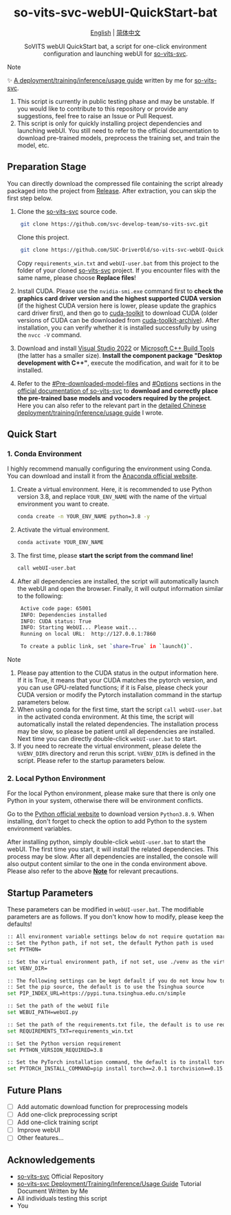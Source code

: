 <div align="center">

# so-vits-svc-webUI-QuickStart-bat

[English](README.md) | [简体中文](README_zh_CN.md)

SoVITS webUI QuickStart bat, a script for one-click environment configuration and launching webUI for [so-vits-svc](https://github.com/svc-develop-team/so-vits-svc).

</div>

> [!NOTE]
>
> ✨ [A deployment/training/inference/usage guide](https://github.com/SUC-DriverOld/so-vits-svc-Deployment-Documents) written by me for [so-vits-svc](https://github.com/svc-develop-team/so-vits-svc).
>
> 1. This script is currently in public testing phase and may be unstable. If you would like to contribute to this repository or provide any suggestions, feel free to raise an Issue or Pull Request.
> 2. This script is only for quickly installing project dependencies and launching webUI. You still need to refer to the official documentation to download pre-trained models, preprocess the training set, and train the model, etc.

## Preparation Stage

You can directly download the compressed file containing the script already packaged into the project from [Release](https://github.com/SUC-DriverOld/so-vits-svc-webUI-QuickStart-bat/releases). After extraction, you can skip the first step below.

1. Clone the [so-vits-svc](https://github.com/svc-develop-team/so-vits-svc) source code.

   ```bash
    git clone https://github.com/svc-develop-team/so-vits-svc.git
   ```

   Clone this project.

   ```bash
    git clone https://github.com/SUC-DriverOld/so-vits-svc-webUI-QuickStart-bat.git
   ```

   Copy `requirements_win.txt` and `webUI-user.bat` from this project to the folder of your cloned [so-vits-svc](https://github.com/svc-develop-team/so-vits-svc) project. If you encounter files with the same name, please choose **Replace files**!

2. Install CUDA. Please use the `nvidia-smi.exe` command first to **check the graphics card driver version and the highest supported CUDA version** (if the highest CUDA version here is lower, please update the graphics card driver first), and then go to [cuda-toolkit](https://developer.nvidia.com/cuda-toolkit) to download CUDA (older versions of CUDA can be downloaded from [cuda-toolkit-archive](https://developer.nvidia.com/cuda-toolkit-archive)). After installation, you can verify whether it is installed successfully by using the `nvcc -V` command.
3. Download and install [Visual Studio 2022](https://visualstudio.microsoft.com/) or [Microsoft C++ Build Tools](https://visualstudio.microsoft.com/zh-hans/visual-cpp-build-tools/) (the latter has a smaller size). **Install the component package "Desktop development with C++"**, execute the modification, and wait for it to be installed.
4. Refer to the [#Pre-downloaded-model-files](https://github.com/svc-develop-team/so-vits-svc/blob/4.1-Stable/README.md#-pre-downloaded-model-files) and [#Options](https://github.com/svc-develop-team/so-vits-svc/blob/4.1-Stable/README.md#options) sections in the [official documentation of so-vits-svc](https://github.com/svc-develop-team/so-vits-svc#readme) to **download and correctly place the pre-trained base models and vocoders required by the project**. Here you can also refer to the relevant part in the [detailed Chinese deployment/training/inference/usage guide](https://github.com/SUC-DriverOld/so-vits-svc-Chinese-Detaild-Documents) I wrote.

## Quick Start

### 1. Conda Environment

I highly recommend manually configuring the environment using Conda. You can download and install it from the [Anaconda official website](https://www.anaconda.com/download/).

1. Create a virtual environment. Here, it is recommended to use Python version 3.8, and replace `YOUR_ENV_NAME` with the name of the virtual environment you want to create.

   ```bash
   conda create -n YOUR_ENV_NAME python=3.8 -y
   ```

2. Activate the virtual environment.

   ```bash
   conda activate YOUR_ENV_NAME
   ```

3. The first time, please **start the script from the command line!**

   ```bash
   call webUI-user.bat
   ```

4. After all dependencies are installed, the script will automatically launch the webUI and open the browser. Finally, it will output information similar to the following:

   ```bash
    Active code page: 65001
    INFO: Dependencies installed
    INFO: CUDA status: True
    INFO: Starting WebUI... Please wait...
    Running on local URL:  http://127.0.0.1:7860

    To create a public link, set `share=True` in `launch()`.
   ```

> [!NOTE]
>
> 1. Please pay attention to the CUDA status in the output information here. If it is True, it means that your CUDA matches the pytorch version, and you can use GPU-related functions; if it is False, please check your CUDA version or modify the Pytorch installation command in the startup parameters below.
> 2. When using conda for the first time, start the script `call webUI-user.bat` in the activated conda environment. At this time, the script will automatically install the related dependencies. The installation process may be slow, so please be patient until all dependencies are installed. Next time you can directly double-click `webUI-user.bat` to start.
> 3. If you need to recreate the virtual environment, please delete the `%VENV_DIR%` directory and rerun this script. `%VENV_DIR%` is defined in the script. Please refer to the startup parameters below.

### 2. Local Python Environment

For the local Python environment, please make sure that there is only one Python in your system, otherwise there will be environment conflicts.

Go to the [Python official website](https://www.python.org/) to download version `Python3.8.9`. When installing, don't forget to check the option to add Python to the system environment variables.

After installing python, simply double-click `webUI-user.bat` to start the webUI. The first time you start, it will install the related dependencies. This process may be slow. After all dependencies are installed, the console will also output content similar to the one in the conda environment above. Please also refer to the above [**Note**](#1-conda-环境) for relevant precautions.

## Startup Parameters

These parameters can be modified in `webUI-user.bat`. The modifiable parameters are as follows. If you don't know how to modify, please keep the defaults!

```bash
:: All environment variable settings below do not require quotation marks ""
:: Set the Python path, if not set, the default Python path is used
set PYTHON=

:: Set the virtual environment path, if not set, use ./venv as the virtual environment path
set VENV_DIR=

:: The following settings can be kept default if you do not know how to set them!!!
:: Set the pip source, the default is to use the Tsinghua source
set PIP_INDEX_URL=https://pypi.tuna.tsinghua.edu.cn/simple

:: Set the path of the webUI file
set WEBUI_PATH=webUI.py

:: Set the path of the requirements.txt file, the default is to use requirements_win.txt
set REQUIREMENTS_TXT=requirements_win.txt

:: Set the Python version requirement
set PYTHON_VERSION_REQUIRED=3.8

:: Set the PyTorch installation command, the default is to install torch2.0.1+cu117, you can go to https://pytorch.org to copy the installation command for other versions
set PYTORCH_INSTALL_COMMAND=pip install torch==2.0.1 torchvision==0.15.2 torchaudio==2.0.2 --index-url https://download.pytorch.org/whl/cu117
```

## Future Plans

- [ ] Add automatic download function for preprocessing models
- [ ] Add one-click preprocessing script
- [ ] Add one-click training script
- [ ] Improve webUI
- [ ] Other features...

## Acknowledgements

- [so-vits-svc](https://github.com/svc-develop-team/so-vits-svc) Official Repository
- [so-vits-svc Deployment/Training/Inference/Usage Guide](https://github.com/SUC-DriverOld/so-vits-svc-Deployment-Documents) Tutorial Document Written by Me
- All individuals testing this script
- You
